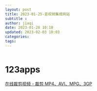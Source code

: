 ```yaml
---
layout: post
title: 2023-01-25-音视频集成网站
subtitle :
author: jiaqi
date: 2023-01-28 10:10
updated: 2023-02-03 10:03
categories: 
tags:
---
```

```toc
```

# 123apps
[在线裁剪视频 - 裁剪 MP4、AVI、MPG、3GP](https://online-video-cutter.com/cn/)